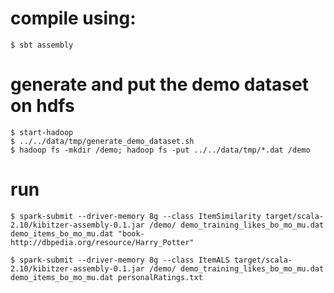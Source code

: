 # compile using:

```
$ sbt assembly
```


# generate and put the demo dataset on hdfs

```
$ start-hadoop
$ ../../data/tmp/generate_demo_dataset.sh
$ hadoop fs -mkdir /demo; hadoop fs -put ../../data/tmp/*.dat /demo
```


# run

``` 
$ spark-submit --driver-memory 8g --class ItemSimilarity target/scala-2.10/kibitzer-assembly-0.1.jar /demo/ demo_training_likes_bo_mo_mu.dat demo_items_bo_mo_mu.dat "book-http://dbpedia.org/resource/Harry_Potter"

$ spark-submit --driver-memory 8g --class ItemALS target/scala-2.10/kibitzer-assembly-0.1.jar /demo/ demo_training_likes_bo_mo_mu.dat demo_items_bo_mo_mu.dat personalRatings.txt
```

